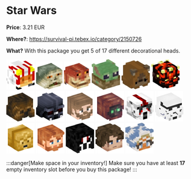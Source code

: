 # Star Wars

**Price**: 3.21 EUR

**Where?**: https://survival-pi.tebex.io/category/2150726

**What?** With this package you get 5 of 17 different decorational heads.

![8107 ](b67bbc20952385f68693c90ab1c9f03859b21df7.png)
![1613 ](7c1fcb6b5e4da6a486d90f280197297d56cf03d9.png)
![33545 ](8883ffdf9a2057d78ce3bb215a65862aa1a00239.png)
![25239 ](1b30b08999ff36a68322827a76b0bb2142d7c662.png)
![14256 ](f0e0471bc6a9cbfe2e61dbac3755cc93d16d9a66.png)
![8362 ](30fa8b7a547dee3a44eda56f942d56139ad8fb9e.png)
![54937 ](91f72d6d3496d15ba31f5a00e19367a1654fdafb.png)
![58085 ](02a70481a9f1a9a30f1f1050fc992e23bfa0a261.png)
![57346 ](8562a6bca2803bd531248f76f64550fc42aa2aa3.png)
![58715 ](7bddc33aed338cc31d1ccaa41d33523f0342cbec.png)
![58409 ](b54c260fb37509172217981d6dc82d8d631deb8a.png)
![55344 ](2a0160f7742684932c31043e4b6078496f97ddf8.png)
![53854 ](e07eeeaa9e61a94e3eb70a63c3aef3871185dd8d.png)
![48430 ](d7d204a48e1b2dc369e901fb6a87ec20b69a504c.png)
![47177 ](32193e7cdfc6368d182dc6e0667105c151bc0fd8.png)
![36898 ](6b33d0729f3a9aa742bb27622859b44acc1cb4ad.png)
![2826 ](cdaa43bcced62d44796319f1f45f0ada1fa97df5.png)

:::danger[Make space in your inventory!]
Make sure you have at least **17** empty inventory slot before you buy this package!
:::